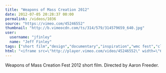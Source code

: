 ```yaml
---
title: "Weapons of Mass Creation 2012"
date: 2012-07-05 20:28:37 00:00
permalink: /videos/1036
source: "https://vimeo.com/45246552"
thumbnail: "http://b.vimeocdn.com/ts/314/579/314579659_640.jpg"
user:
  username: "jfinley"
  name: "Jeff Finley"
tags: ["short film","design","documentary","inspiration","wmc fest","cleveland","go media"]
html: "<iframe src=\"http://player.vimeo.com/video/45246552\" width=\"640\" height=\"360\" frameborder=\"0\" webkitAllowFullScreen mozallowfullscreen allowFullScreen></iframe>"
---
```


Weapons of Mass Creation Fest 2012 short film. Directed by Aaron Freeder.